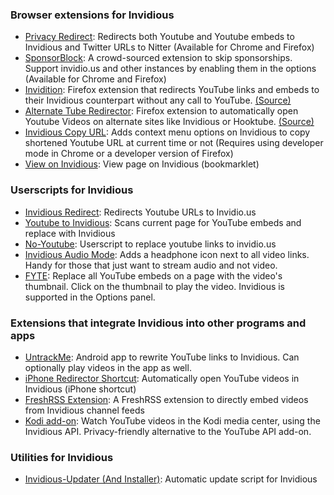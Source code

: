 ### Browser extensions for Invidious
- [Privacy Redirect](https://github.com/SimonBrazell/privacy-redirect): Redirects both Youtube and Youtube embeds to Invidious and Twitter URLs to Nitter (Available for Chrome and Firefox)
- [SponsorBlock](https://github.com/ajayyy/SponsorBlock): A crowd-sourced extension to skip sponsorships. Support invidio.us and other instances by enabling them in the options (Available for Chrome and Firefox)
- [Invidition](https://addons.mozilla.org/en-US/firefox/addon/invidition/): Firefox extension that redirects YouTube links and embeds to their Invidious counterpart without any call to YouTube. [(Source)](https://codeberg.org/Booteille/Invidition)
- [Alternate Tube Redirector](https://addons.mozilla.org/en-US/firefox/addon/alternate-tube-redirector/): Firefox extension to automatically open Youtube Videos on alternate sites like Invidious or Hooktube. [(Source)](https://gitlab.com/2vek/alternate-tube-redirector/)
- [Invidious Copy URL](https://github.com/recette-lemon/invidious-copy-url/): Adds context menu options on Invidious to copy shortened Youtube URL at current time or not (Requires using developer mode in Chrome or a developer version of Firefox)
- [View on Invidious](https://omar.yt/722e5c15832840fe1ae8830b7c590254b9e0a45c/invidious-bookmarklet.html): View page on Invidious (bookmarklet)

### Userscripts for Invidious
- [Invidious Redirect](https://greasyfork.org/en/scripts/370461-invidious-redirect): Redirects Youtube URLs to Invidio.us
- [Youtube to Invidious](https://greasyfork.org/en/scripts/375264-youtube-to-invidious): Scans current page for YouTube embeds and replace with Invidious
- [No-Youtube](https://github.com/mperez01/no-youtube): Userscript to replace youtube links to invidio.us
- [Invidious Audio Mode](https://greasyfork.org/en/scripts/397700-invidious-audio-mode): Adds a headphone icon next to all video links. Handy for those that just want to stream audio and not video.
- [FYTE](https://greasyfork.org/en/scripts/9252-fyte-fast-youtube-embedded-player): Replace all YouTube embeds on a page with the video's thumbnail. Click on the thumbnail to play the video. Invidious is supported in the Options panel.

### Extensions that integrate Invidious into other programs and apps
- [UntrackMe](https://f-droid.org/en/packages/app.fedilab.nitterizeme/): Android app to rewrite YouTube links to Invidious. Can optionally play videos in the app as well.
- [iPhone Redirector Shortcut](https://www.icloud.com/shortcuts/6bbf26d989cf4d07a5fe1626efbc0950): Automatically open YouTube videos in Invidious (iPhone shortcut)
- [FreshRSS Extension](https://github.com/tmiland/freshrss-invidious): A FreshRSS extension to directly embed videos from Invidious channel feeds
- [Kodi add-on](https://github.com/TheAssassin/kodi-invidious-plugin): Watch YouTube videos in the Kodi media center, using the Invidious API. Privacy-friendly alternative to the YouTube API add-on.

### Utilities for Invidious
- [Invidious-Updater (And Installer)](https://github.com/tmiland/Invidious-Updater): Automatic update script for Invidious